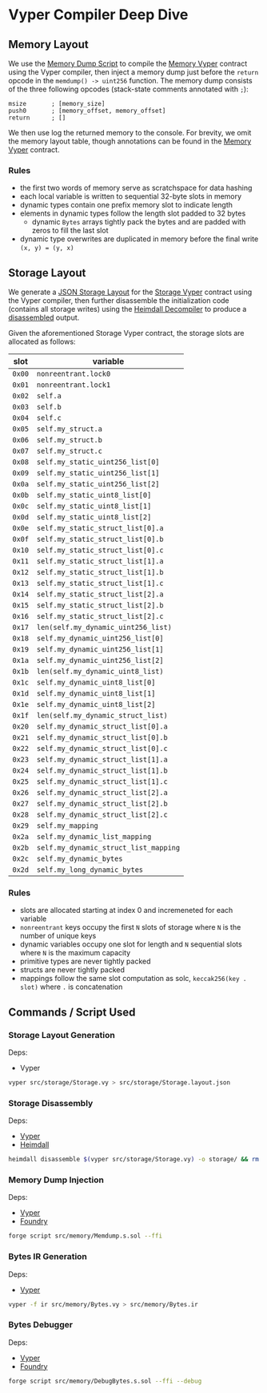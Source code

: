 # Vyper Compiler Deep Dive

## Memory Layout

We use the [Memory Dump Script](src/memory/Memdump.s.sol) to compile the
[Memory Vyper](src/memory/Memory.vy) contract using the Vyper compiler, then inject a memory dump
just before the `return` opcode in the `memdump() -> uint256` function. The memory dump consists of
the three following opcodes (stack-state comments annotated with `;`):

```
msize       ; [memory_size]
push0       ; [memory_offset, memory_offset]
return      ; []
```

We then use log the returned memory to the console. For brevity, we omit the memory layout table,
though annotations can be found in the [Memory Vyper](src/memory/Memory.vy) contract.

### Rules

- the first two words of memory serve as scratchspace for data hashing
- each local variable is written to sequential 32-byte slots in memory
- dynamic types contain one prefix memory slot to indicate length
- elements in dynamic types follow the length slot padded to 32 bytes
  - dynamic `Bytes` arrays tightly pack the bytes and are padded with zeros to fill the last slot
- dynamic type overwrites are duplicated in memory before the final write `(x, y) = (y, x)`

## Storage Layout

We generate a [JSON Storage Layout](src/storage/Storage.layout.json) for the
[Storage Vyper](src/storage/Storage.vy) contract using the Vyper compiler, then further disassemble
the initialization code (contains all storage writes) using the
[Heimdall Decompiler](https://github.com/jon-becker/heimdall-rs) to produce a
[disassembled](src/storage/Disassembled.asm) output.

Given the aforementioned Storage Vyper contract, the storage slots are allocated as follows:

| slot   | variable                              |
| ------ | ------------------------------------- |
| `0x00` | `nonreentrant.lock0`                  |
| `0x01` | `nonreentrant.lock1`                  |
| `0x02` | `self.a`                              |
| `0x03` | `self.b`                              |
| `0x04` | `self.c`                              |
| `0x05` | `self.my_struct.a`                    |
| `0x06` | `self.my_struct.b`                    |
| `0x07` | `self.my_struct.c`                    |
| `0x08` | `self.my_static_uint256_list[0]`      |
| `0x09` | `self.my_static_uint256_list[1]`      |
| `0x0a` | `self.my_static_uint256_list[2]`      |
| `0x0b` | `self.my_static_uint8_list[0]`        |
| `0x0c` | `self.my_static_uint8_list[1]`        |
| `0x0d` | `self.my_static_uint8_list[2]`        |
| `0x0e` | `self.my_static_struct_list[0].a`     |
| `0x0f` | `self.my_static_struct_list[0].b`     |
| `0x10` | `self.my_static_struct_list[0].c`     |
| `0x11` | `self.my_static_struct_list[1].a`     |
| `0x12` | `self.my_static_struct_list[1].b`     |
| `0x13` | `self.my_static_struct_list[1].c`     |
| `0x14` | `self.my_static_struct_list[2].a`     |
| `0x15` | `self.my_static_struct_list[2].b`     |
| `0x16` | `self.my_static_struct_list[2].c`     |
| `0x17` | `len(self.my_dynamic_uint256_list)`   |
| `0x18` | `self.my_dynamic_uint256_list[0]`     |
| `0x19` | `self.my_dynamic_uint256_list[1]`     |
| `0x1a` | `self.my_dynamic_uint256_list[2]`     |
| `0x1b` | `len(self.my_dynamic_uint8_list)`     |
| `0x1c` | `self.my_dynamic_uint8_list[0]`       |
| `0x1d` | `self.my_dynamic_uint8_list[1]`       |
| `0x1e` | `self.my_dynamic_uint8_list[2]`       |
| `0x1f` | `len(self.my_dynamic_struct_list)`    |
| `0x20` | `self.my_dynamic_struct_list[0].a`    |
| `0x21` | `self.my_dynamic_struct_list[0].b`    |
| `0x22` | `self.my_dynamic_struct_list[0].c`    |
| `0x23` | `self.my_dynamic_struct_list[1].a`    |
| `0x24` | `self.my_dynamic_struct_list[1].b`    |
| `0x25` | `self.my_dynamic_struct_list[1].c`    |
| `0x26` | `self.my_dynamic_struct_list[2].a`    |
| `0x27` | `self.my_dynamic_struct_list[2].b`    |
| `0x28` | `self.my_dynamic_struct_list[2].c`    |
| `0x29` | `self.my_mapping`                     |
| `0x2a` | `self.my_dynamic_list_mapping`        |
| `0x2b` | `self.my_dynamic_struct_list_mapping` |
| `0x2c` | `self.my_dynamic_bytes`               |
| `0x2d` | `self.my_long_dynamic_bytes`          |

### Rules

- slots are allocated starting at index 0 and incremeneted for each variable
- `nonreentrant` keys occupy the first `N` slots of storage where `N` is the number of unique keys
- dynamic variables occupy one slot for length and `N` sequential slots where `N` is the maximum capacity
- primitive types are never tightly packed
- structs are never tightly packed
- mappings follow the same slot computation as solc, `keccak256(key . slot)` where `.` is concatenation

## Commands / Script Used

### Storage Layout Generation

Deps:

- Vyper

```bash
vyper src/storage/Storage.vy > src/storage/Storage.layout.json
```

### Storage Disassembly

Deps:

- [Vyper](https://github.com/vyperlang/vyper)
- [Heimdall](https://github.com/jon-becker/heimdall-rs)

```bash
heimdall disassemble $(vyper src/storage/Storage.vy) -o storage/ && rm src/storage/bytecode.evm
```

### Memory Dump Injection

Deps:

- [Vyper](https://github.com/vyperlang/vyper)
- [Foundry](https://github.com/foundry-rs/foundry)

```bash
forge script src/memory/Memdump.s.sol --ffi
```

### Bytes IR Generation

Deps:

- [Vyper](https://github.com/vyperlang/vyper)

```bash
vyper -f ir src/memory/Bytes.vy > src/memory/Bytes.ir
```

### Bytes Debugger

Deps:

- [Vyper](https://github.com/vyperlang/vyper)
- [Foundry](https://github.com/foundry-rs/foundry)

```bash
forge script src/memory/DebugBytes.s.sol --ffi --debug
```
